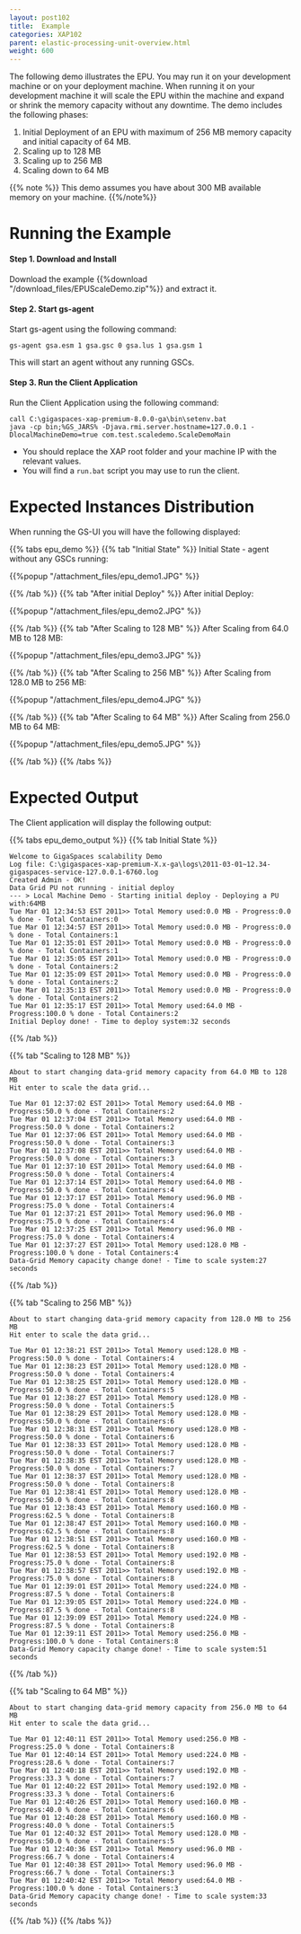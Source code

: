 ```yaml
---
layout: post102
title:  Example
categories: XAP102
parent: elastic-processing-unit-overview.html
weight: 600
---
```




The following demo illustrates the EPU. You may run it on your development machine or on your deployment machine.
When running it on your development machine it will scale the EPU within the machine and expand or shrink the memory capacity without any downtime.
The demo includes the following phases:

1. Initial Deployment of an EPU with maximum of 256 MB memory capacity and initial capacity of 64 MB.
2. Scaling up to 128 MB
3. Scaling up to 256 MB
4. Scaling down to 64 MB

{{% note %}}
This demo assumes you have about 300 MB available memory on your machine.
{{%/note%}}

# Running the Example

#### Step 1. Download and Install<br>
Download the example {{%download "/download_files/EPUScaleDemo.zip"%}} and extract it.

#### Step 2. Start gs-agent<br>
Start gs-agent using the following command:

```
gs-agent gsa.esm 1 gsa.gsc 0 gsa.lus 1 gsa.gsm 1
```

This will start an agent without any running GSCs.

#### Step 3. Run the Client Application<br>
Run the Client Application using the following command:

```
call C:\gigaspaces-xap-premium-8.0.0-ga\bin\setenv.bat
java -cp bin;%GS_JARS% -Djava.rmi.server.hostname=127.0.0.1 -DlocalMachineDemo=true com.test.scaledemo.ScaleDemoMain
```

- You should replace the XAP root folder and your machine IP with the relevant values.
- You will find a `run.bat` script you may use to run the client.

# Expected Instances Distribution

When running the GS-UI you will have the following displayed:




{{% tabs epu_demo %}}
{{% tab "Initial State" %}}
Initial State - agent without any GSCs running:

{{%popup "/attachment_files/epu_demo1.JPG" %}}

{{% /tab %}}
{{% tab "After initial Deploy" %}}
After initial Deploy:


{{%popup "/attachment_files/epu_demo2.JPG" %}}


{{% /tab %}}
{{% tab "After Scaling to 128 MB" %}}
After Scaling from 64.0 MB to 128 MB:


{{%popup "/attachment_files/epu_demo3.JPG" %}}


{{% /tab %}}
{{% tab "After Scaling to 256 MB" %}}
After Scaling from 128.0 MB to 256 MB:


{{%popup "/attachment_files/epu_demo4.JPG" %}}


{{% /tab %}}
{{% tab "After Scaling to 64 MB" %}}
After Scaling from 256.0 MB to 64 MB:


{{%popup "/attachment_files/epu_demo5.JPG" %}}


{{% /tab %}}
{{% /tabs %}}

# Expected Output

The Client application will display the following output:

{{% tabs epu_demo_output %}}
{{% tab Initial State %}}

```console
Welcome to GigaSpaces scalability Demo
Log file: C:\gigaspaces-xap-premium-X.x-ga\logs\2011-03-01~12.34-gigaspaces-service-127.0.0.1-6760.log
Created Admin - OK!
Data Grid PU not running - initial deploy
--- > Local Machine Demo - Starting initial deploy - Deploying a PU with:64MB
Tue Mar 01 12:34:53 EST 2011>> Total Memory used:0.0 MB - Progress:0.0 % done - Total Containers:0
Tue Mar 01 12:34:57 EST 2011>> Total Memory used:0.0 MB - Progress:0.0 % done - Total Containers:1
Tue Mar 01 12:35:01 EST 2011>> Total Memory used:0.0 MB - Progress:0.0 % done - Total Containers:1
Tue Mar 01 12:35:05 EST 2011>> Total Memory used:0.0 MB - Progress:0.0 % done - Total Containers:2
Tue Mar 01 12:35:09 EST 2011>> Total Memory used:0.0 MB - Progress:0.0 % done - Total Containers:2
Tue Mar 01 12:35:13 EST 2011>> Total Memory used:0.0 MB - Progress:0.0 % done - Total Containers:2
Tue Mar 01 12:35:17 EST 2011>> Total Memory used:64.0 MB - Progress:100.0 % done - Total Containers:2
Initial Deploy done! - Time to deploy system:32 seconds
```

{{% /tab %}}

{{% tab "Scaling to 128 MB" %}}

```console
About to start changing data-grid memory capacity from 64.0 MB to 128 MB
Hit enter to scale the data grid...

Tue Mar 01 12:37:02 EST 2011>> Total Memory used:64.0 MB - Progress:50.0 % done - Total Containers:2
Tue Mar 01 12:37:04 EST 2011>> Total Memory used:64.0 MB - Progress:50.0 % done - Total Containers:2
Tue Mar 01 12:37:06 EST 2011>> Total Memory used:64.0 MB - Progress:50.0 % done - Total Containers:3
Tue Mar 01 12:37:08 EST 2011>> Total Memory used:64.0 MB - Progress:50.0 % done - Total Containers:3
Tue Mar 01 12:37:10 EST 2011>> Total Memory used:64.0 MB - Progress:50.0 % done - Total Containers:4
Tue Mar 01 12:37:14 EST 2011>> Total Memory used:64.0 MB - Progress:50.0 % done - Total Containers:4
Tue Mar 01 12:37:17 EST 2011>> Total Memory used:96.0 MB - Progress:75.0 % done - Total Containers:4
Tue Mar 01 12:37:21 EST 2011>> Total Memory used:96.0 MB - Progress:75.0 % done - Total Containers:4
Tue Mar 01 12:37:25 EST 2011>> Total Memory used:96.0 MB - Progress:75.0 % done - Total Containers:4
Tue Mar 01 12:37:27 EST 2011>> Total Memory used:128.0 MB - Progress:100.0 % done - Total Containers:4
Data-Grid Memory capacity change done! - Time to scale system:27 seconds
```

{{% /tab %}}

{{% tab "Scaling to 256 MB" %}}

```console
About to start changing data-grid memory capacity from 128.0 MB to 256 MB
Hit enter to scale the data grid...

Tue Mar 01 12:38:21 EST 2011>> Total Memory used:128.0 MB - Progress:50.0 % done - Total Containers:4
Tue Mar 01 12:38:23 EST 2011>> Total Memory used:128.0 MB - Progress:50.0 % done - Total Containers:4
Tue Mar 01 12:38:25 EST 2011>> Total Memory used:128.0 MB - Progress:50.0 % done - Total Containers:5
Tue Mar 01 12:38:27 EST 2011>> Total Memory used:128.0 MB - Progress:50.0 % done - Total Containers:5
Tue Mar 01 12:38:29 EST 2011>> Total Memory used:128.0 MB - Progress:50.0 % done - Total Containers:6
Tue Mar 01 12:38:31 EST 2011>> Total Memory used:128.0 MB - Progress:50.0 % done - Total Containers:6
Tue Mar 01 12:38:33 EST 2011>> Total Memory used:128.0 MB - Progress:50.0 % done - Total Containers:7
Tue Mar 01 12:38:35 EST 2011>> Total Memory used:128.0 MB - Progress:50.0 % done - Total Containers:7
Tue Mar 01 12:38:37 EST 2011>> Total Memory used:128.0 MB - Progress:50.0 % done - Total Containers:8
Tue Mar 01 12:38:41 EST 2011>> Total Memory used:128.0 MB - Progress:50.0 % done - Total Containers:8
Tue Mar 01 12:38:43 EST 2011>> Total Memory used:160.0 MB - Progress:62.5 % done - Total Containers:8
Tue Mar 01 12:38:47 EST 2011>> Total Memory used:160.0 MB - Progress:62.5 % done - Total Containers:8
Tue Mar 01 12:38:51 EST 2011>> Total Memory used:160.0 MB - Progress:62.5 % done - Total Containers:8
Tue Mar 01 12:38:53 EST 2011>> Total Memory used:192.0 MB - Progress:75.0 % done - Total Containers:8
Tue Mar 01 12:38:57 EST 2011>> Total Memory used:192.0 MB - Progress:75.0 % done - Total Containers:8
Tue Mar 01 12:39:01 EST 2011>> Total Memory used:224.0 MB - Progress:87.5 % done - Total Containers:8
Tue Mar 01 12:39:05 EST 2011>> Total Memory used:224.0 MB - Progress:87.5 % done - Total Containers:8
Tue Mar 01 12:39:09 EST 2011>> Total Memory used:224.0 MB - Progress:87.5 % done - Total Containers:8
Tue Mar 01 12:39:11 EST 2011>> Total Memory used:256.0 MB - Progress:100.0 % done - Total Containers:8
Data-Grid Memory capacity change done! - Time to scale system:51 seconds
```

{{% /tab %}}

{{% tab "Scaling to 64 MB" %}}

```console
About to start changing data-grid memory capacity from 256.0 MB to 64 MB
Hit enter to scale the data grid...

Tue Mar 01 12:40:11 EST 2011>> Total Memory used:256.0 MB - Progress:25.0 % done - Total Containers:8
Tue Mar 01 12:40:14 EST 2011>> Total Memory used:224.0 MB - Progress:28.6 % done - Total Containers:7
Tue Mar 01 12:40:18 EST 2011>> Total Memory used:192.0 MB - Progress:33.3 % done - Total Containers:7
Tue Mar 01 12:40:22 EST 2011>> Total Memory used:192.0 MB - Progress:33.3 % done - Total Containers:6
Tue Mar 01 12:40:26 EST 2011>> Total Memory used:160.0 MB - Progress:40.0 % done - Total Containers:6
Tue Mar 01 12:40:28 EST 2011>> Total Memory used:160.0 MB - Progress:40.0 % done - Total Containers:5
Tue Mar 01 12:40:32 EST 2011>> Total Memory used:128.0 MB - Progress:50.0 % done - Total Containers:5
Tue Mar 01 12:40:36 EST 2011>> Total Memory used:96.0 MB - Progress:66.7 % done - Total Containers:4
Tue Mar 01 12:40:38 EST 2011>> Total Memory used:96.0 MB - Progress:66.7 % done - Total Containers:3
Tue Mar 01 12:40:42 EST 2011>> Total Memory used:64.0 MB - Progress:100.0 % done - Total Containers:3
Data-Grid Memory capacity change done! - Time to scale system:33 seconds
```

{{% /tab %}}
{{% /tabs %}}

